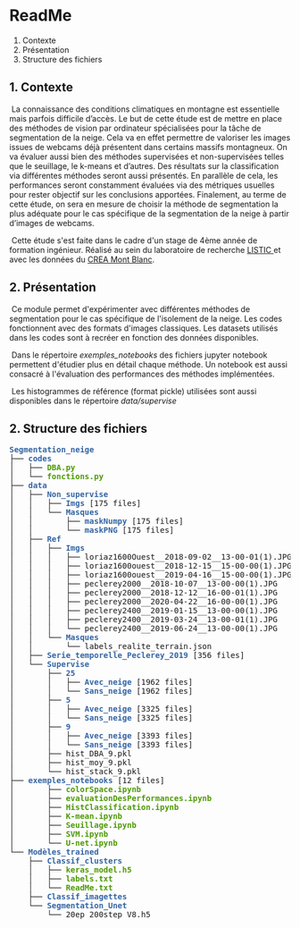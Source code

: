 # ReadMe

1. Contexte
1. Présentation
2. Structure des fichiers

##  1. Contexte 

​	La connaissance des conditions climatiques en montagne est essentielle mais parfois difficile d’accès. Le but de cette étude est de mettre en place des  méthodes de vision par ordinateur spécialisées pour la tâche de segmentation de la neige. Cela va en effet permettre de valoriser les images issues de webcams déjà présentent dans certains massifs montagneux. On va évaluer aussi bien des méthodes supervisées et non-supervisées telles que le seuillage, le k-means et d’autres. Des résultats sur la classification via différentes méthodes seront aussi présentés. En parallèle de cela, les performances seront constamment évaluées via des métriques usuelles pour rester objectif sur les conclusions apportées. Finalement, au terme de cette étude, on sera en mesure de choisir la méthode de segmentation la plus adéquate pour le cas spécifique de la segmentation de la neige à partir d’images de webcams.

​	Cette étude s'est faite dans le cadre d'un stage de 4ème année de formation ingénieur. Réalisé au sein du laboratoire de recherche [LISTIC ](https://www.univ-smb.fr/listic/) et avec les données du [CREA Mont Blanc](https://www.univ-smb.fr/listic/https://creamontblanc.org/fr/).

## 2. Présentation

​	Ce module permet d'expérimenter avec différentes méthodes de segmentation pour le cas spécifique de l'isolement de la neige. Les codes fonctionnent avec des formats d'images classiques. Les datasets utilisés dans les codes sont à recréer en fonction des données disponibles.

​	Dans le répertoire  *exemples_notebooks* des fichiers jupyter notebook permettent d'étudier plus en détail chaque méthode. Un notebook est aussi consacré à l'évaluation des performances des méthodes implémentées. 

​	Les histogrammes de référence (format pickle) utilisées sont aussi disponibles dans le répertoire *data/supervise*  

## 2. Structure des fichiers

<pre><font color="#3465A4"><b>Segmentation_neige</b></font>
├── <font color="#3465A4"><b>codes</b></font>
│   ├── <font color="#4E9A06"><b>DBA.py</b></font>
│   └── <font color="#4E9A06"><b>fonctions.py</b></font>
├── <font color="#3465A4"><b>data</b></font>
│   ├── <font color="#3465A4"><b>Non_supervise</b></font>
│   │   ├── <font color="#3465A4"><b>Imgs</b></font> [175 files]
│   │   └── <font color="#3465A4"><b>Masques</b></font>
│   │       ├── <font color="#3465A4"><b>maskNumpy</b></font> [175 files]
│   │       └── <font color="#3465A4"><b>maskPNG</b></font> [175 files]
│   ├── <font color="#3465A4"><b>Ref</b></font>
│   │   ├── <font color="#3465A4"><b>Imgs</b></font>
│   │   │   ├── loriaz1600Ouest__2018-09-02__13-00-01(1).JPG
│   │   │   ├── loriaz1600ouest__2018-12-15__15-00-00(1).JPG
│   │   │   ├── loriaz1600ouest__2019-04-16__15-00-00(1).JPG
│   │   │   ├── peclerey2000__2018-10-07__13-00-00(1).JPG
│   │   │   ├── peclerey2000__2018-12-12__16-00-01(1).JPG
│   │   │   ├── peclerey2000__2020-04-22__16-00-00(1).JPG
│   │   │   ├── peclerey2400__2019-01-15__13-00-00(1).JPG
│   │   │   ├── peclerey2400__2019-03-24__13-00-01(1).JPG
│   │   │   └── peclerey2400__2019-06-24__13-00-00(1).JPG
│   │   └── <font color="#3465A4"><b>Masques</b></font>
│   │       └── labels_realite_terrain.json
│   ├── <font color="#3465A4"><b>Serie_temporelle_Peclerey_2019</b></font> [356 files]
│   └── <font color="#3465A4"><b>Supervise</b></font>
│       ├── <font color="#3465A4"><b>25</b></font>
│       │   ├── <font color="#3465A4"><b>Avec_neige</b></font> [1962 files]
│       │   └── <font color="#3465A4"><b>Sans_neige</b></font> [1962 files]
│       ├── <font color="#3465A4"><b>5</b></font>
│       │   ├── <font color="#3465A4"><b>Avec_neige</b></font> [3325 files]
│       │   └── <font color="#3465A4"><b>Sans_neige</b></font> [3325 files]
│       ├── <font color="#3465A4"><b>9</b></font>
│       │   ├── <font color="#3465A4"><b>Avec_neige</b></font> [3393 files]
│       │   └── <font color="#3465A4"><b>Sans_neige</b></font> [3393 files]
│       ├── hist_DBA_9.pkl
│       ├── hist_moy_9.pkl
│       └── hist_stack_9.pkl
├── <font color="#3465A4"><b>exemples_notebooks</b></font> [12 files]
│       ├── <font color="#4E9A06"><b>colorSpace.ipynb</b></font>
│       ├── <font color="#4E9A06"><b>evaluationDesPerformances.ipynb</b></font>
│       ├── <font color="#4E9A06"><b>HistClassification.ipynb</b></font>
│       ├── <font color="#4E9A06"><b>K-mean.ipynb</b></font>
│       ├── <font color="#4E9A06"><b>Seuillage.ipynb</b></font>
│       ├── <font color="#4E9A06"><b>SVM.ipynb</b></font>
│       └── <font color="#4E9A06"><b>U-net.ipynb</b></font>
└── <font color="#3465A4"><b>Modèles_trained</b></font>
    ├── <font color="#3465A4"><b>Classif_clusters</b></font>
    │   ├── <font color="#4E9A06"><b>keras_model.h5</b></font>
    │   ├── <font color="#4E9A06"><b>labels.txt</b></font>
    │   └── <font color="#4E9A06"><b>ReadMe.txt</b></font>
    ├── <font color="#3465A4"><b>Classif_imagettes</b></font>
    └── <font color="#3465A4"><b>Segmentation_Unet</b></font>
        └── 20ep_200step_V8.h5
</pre>




